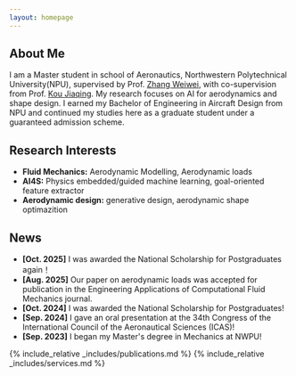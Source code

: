 ```yaml
---
layout: homepage
---
```


## About Me

I am a Master student in school of Aeronautics, Northwestern Polytechnical University(NPU), supervised by ​Prof. [Zhang Weiwei](https://scholar.google.com.hk/citations?user=NEBn5mIAAAAJ&hl=en&oi=ao), with co-supervision from Prof. [Kou Jiaqing](https://scholar.google.com.hk/citations?user=sHFcEwMAAAAJ&hl=en). My research focuses on AI for aerodynamics and shape design. I earned my Bachelor of Engineering in Aircraft Design from NPU and continued my studies here as a graduate student under a guaranteed admission scheme.
## Research Interests

- **Fluid Mechanics:** Aerodynamic Modelling, Aerodynamic loads 
- **AI4S:** Physics embedded/guided machine learning, goal-oriented feature extractor
- **Aerodynamic design:** generative design, aerodynamic shape optimazition 

## News
- **[Oct. 2025]** I was awarded the National Scholarship for Postgraduates again！
- **[Aug. 2025]** Our paper on aerodynamic loads was accepted for publication in the Engineering Applications of Computational Fluid Mechanics journal.
- **[Oct. 2024]** I was awarded the National Scholarship for Postgraduates!
- **[Sep. 2024]** I gave an oral presentation at the 34th Congress of the International Council of the Aeronautical Sciences (ICAS)!
- **[Sep. 2023]** I began my Master's degree in Mechanics at NWPU!

{% include_relative _includes/publications.md %}
{% include_relative _includes/services.md %}
